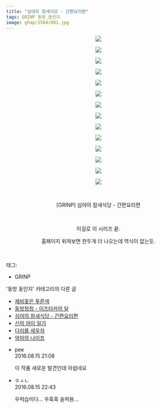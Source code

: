 ```yaml
---
title: "심야의 참새식당 - 간편요리편"
tags: GRINP 동방_동인지
image: ghap/1584/001.jpg
---
```

<div class="article">
<p style="text-align: center; clear: none; float: none;"><img src="{{ site.nasurl }}/ghap/1584/001.jpg"/></p>
<p style="text-align: center; clear: none; float: none;"><img src="{{ site.nasurl }}/ghap/1584/002.jpg"/></p>
<p style="text-align: center; clear: none; float: none;"><img src="{{ site.nasurl }}/ghap/1584/003.jpg"/></p>
<p style="text-align: center; clear: none; float: none;"><img src="{{ site.nasurl }}/ghap/1584/004.jpg"/></p>
<p style="text-align: center; clear: none; float: none;"><img src="{{ site.nasurl }}/ghap/1584/005.jpg"/></p>
<p style="text-align: center; clear: none; float: none;"><img src="{{ site.nasurl }}/ghap/1584/006.jpg"/></p>
<p style="text-align: center; clear: none; float: none;"><img src="{{ site.nasurl }}/ghap/1584/007.jpg"/></p>
<p style="text-align: center; clear: none; float: none;"><img src="{{ site.nasurl }}/ghap/1584/008.jpg"/></p>
<p style="text-align: center; clear: none; float: none;"><img src="{{ site.nasurl }}/ghap/1584/009.jpg"/></p>
<p style="text-align: center; clear: none; float: none;"><img src="{{ site.nasurl }}/ghap/1584/010.jpg"/></p>
<p style="text-align: center; clear: none; float: none;"><img src="{{ site.nasurl }}/ghap/1584/011.jpg"/></p>
<p style="text-align: center; clear: none; float: none;"><img src="{{ site.nasurl }}/ghap/1584/012.jpg"/></p>
<p style="text-align: center; clear: none; float: none;"><img src="{{ site.nasurl }}/ghap/1584/013.jpg"/></p>
<p style="text-align: center; clear: none; float: none;"><img src="{{ site.nasurl }}/ghap/1584/014.jpg"/></p>
<p style="text-align: center; clear: none; float: none;"><br/></p>
<p style="text-align: center; clear: none; float: none;">[GRINP] 심야의 참새식당 - 간편요리편</p>
<p style="text-align: center; clear: none; float: none;"><br/></p>
<p style="text-align: center; clear: none; float: none;">이걸로 이 시리즈 끝.</p>
<p style="text-align: center; clear: none; float: none;">홈페이지 뒤져보면 한두개 더 나오는데 역식이 없는듯.</p>
<p><br/></p>
</div><div class="tagTrail">
<p>태그: </p>
<ul>
<li>GRINP</li>
</ul>
</div><div class="another">
<p>'동방 동인지' 카테고리의 다른 글</p>
<ul>
<li><a href="/2016-08-15-ghap_1588">제비꽃은 푸른색</a></li>
<li><a href="/2016-08-15-ghap_1586">동방청첩 - 이즈타카의 달</a></li>
<li><a href="/2016-08-15-ghap_1584">심야의 참새식당 - 간편요리편</a></li>
<li><a href="/2016-08-15-ghap_1583">신의 아이 일기</a></li>
<li><a href="/2016-08-15-ghap_1582">다리를 세우자</a></li>
<li><a href="/2016-08-15-ghap_1581">악마의 나이프</a></li>
</ul>
</div><div class="cb_module cb_fluid">
<div class="cb_wrt cb_profile">
<div class="comment">
<ul>
<li class="cb_thumb_off" id="comment14782369">
<div class="cb_comment_area">
<div class="cb_info_area">
<div class="cb_section">
<span class="cb_nick_name">pee</span>
</div>
<div class="cb_section">
<span class="cb_date">2016.08.15 21:08 </span>
</div>
</div>
<div class="cb_dsc_comment">
<p class="cb_dsc">
											이 작품 새로운 발견인데 아쉽네요
										</p>
</div>
</div></li>
<li class="cb_thumb_off" id="comment14782459">
<div class="cb_comment_area">
<div class="cb_info_area">
<div class="cb_section">
<span class="cb_nick_name">ㅇㅅㄴ</span>
</div>
<div class="cb_section">
<span class="cb_date">2016.08.15 22:43 </span>
</div>
</div>
<div class="cb_dsc_comment">
<p class="cb_dsc">
											우럭습미다... 우훅훅 슬퍼용...
										</p>
</div>
</div></li>
</ul>
</div>
</div><!-- commentList close -->
</div>